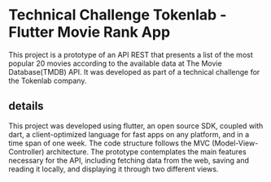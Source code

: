 # Technical Challenge Tokenlab - Flutter Movie Rank App

This project is a prototype of an API REST that presents a list of the most popular 20 movies according to the available data at The Movie Database(TMDB) API. It was developed as part of a technical challenge for the Tokenlab company.

## details

This project was developed using flutter, an open source SDK, coupled with dart, a client-optimized language for fast apps on any platform, and in a time span of one week. The code structure follows the MVC (Model-View-Controller) architecture. The prototype contemplates the main features necessary for the API, including fetching data from the web, saving and reading it locally, and displaying it through two different views.
